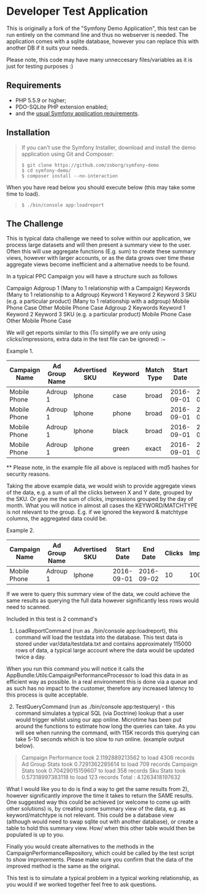 Developer Test Application
========================

This is originally a fork of the "Symfony Demo Application", this test can be run entirely on the command line
and thus no webserver is needed.  The application comes with a sqlite database, however you can replace this
with another DB if it suits your needs.

Please note, this code may have many unneccesary files/variables as it is just for testing purposes :)

Requirements
------------

  * PHP 5.5.9 or higher;
  * PDO-SQLite PHP extension enabled;
  * and the [usual Symfony application requirements](http://symfony.com/doc/current/reference/requirements.html).


Installation
------------


> If you can't use the Symfony Installer, download and install the demo
> application using Git and Composer:
>
>     $ git clone https://github.com/zoborg/symfony-demo
>     $ cd symfony-demo/
>     $ composer install --no-interaction

When you have read below you should execute below (this may take some time to load).

>     $ ./bin/console app:loadreport

The Challenge
-----

This is typical data challenge we need to solve within our application, we process large datasets and will then present
a summary view to the user.  Often this will use aggregate functions (E.g. sum) to create these summary views, however
with larger accounts, or as the data grows over time these aggregate views become inefficient and a alternative needs to
be found.

In a typical PPC Campaign you will have a structure such as follows

   Campaign
     Adgroup 1 (Many to 1 relationship with a Campaign)
         Keywords (Many to 1 relationship to a Adgroup)
            Keyword 1
            Keyword 2
            Keyword 3
         SKU (e.g. a particular product) (Many to 1 relationship with a adgroup)
            Mobile Phone Case
            Other Mobile Phone Case
      Adgroup 2
         Keywords
            Keyword 1
            Keyword 2
            Keyword 3
         SKU (e.g. a particular product)
            Mobile Phone Case
            Other Mobile Phone Case

We will get reports similar to this (To simplify we are only using clicks/impressions, extra data in the test file
can be ignored)  :~

Example 1.

| Campaign Name |	Ad Group Name	| Advertised SKU	| Keyword	 | Match Type	| Start Date	| End Date | Clicks |  Impressions |
| --- | --- | --- | --- | --- | --- | --- | --- | --- |
|Mobile Phone  |  Adroup 1    |    Iphone   |       case   | broad|       2016-09-01|  2016-09-02|  1|       100|
|Mobile Phone   | Adroup 1     |   Iphone    |      phone  | broad|       2016-09-01|  2016-09-02|  2|       200|
|Mobile Phone   | Adroup 1     |   Iphone    |      black  | broad|       2016-09-01|  2016-09-02|  3|       300|
|Mobile Phone   | Adroup 1      |  Iphone     |     green  | exact|       2016-09-01|  2016-09-02|  4|       400|

** Please note, in the example file all above is replaced with md5 hashes for security reasons.


Taking the above example data, we would wish to provide aggregate views of the data, e.g. a sum of all the clicks
between X and Y date, grouped by the SKU.  Or give me the sum of clicks, impressions grouped by the day of month.  What you
will notice in almost all cases the KEYWORD/MATCHTYPE is not relevant to the group.  E.g. if we ignored the keyword & matchtype
columns, the aggregated data could be.

Example 2.

| Campaign Name |	Ad Group Name	| Advertised SKU	| Start Date	| End Date | Clicks |  Impressions |
| --- | --- | --- | --- | --- | --- | --- |
|Mobile Phone|    Adroup 1|        Iphone|          2016-09-01|  2016-09-02|  10|       1000|

If we were to query this summary view of the data, we could achieve the same results as querying the full data
however significantly less rows would need to scanned.

Included in this test is 2 command's

1)  LoadReportCommand (run as ./bin/console app:loadreport), this command will load the testdata into the database.  This
test data is stored under var/data/testdata.txt and contains approximately 115000 rows of data, a typical large account
where the data would be updated twice a day.

When you run this command you will notice it calls the AppBundle:Utils:CampaignPerformanceProcessor  to load
this data in as efficient way as possible.  In a real environment this is done via a queue and as such has no impact to
the customer, therefore any increased latency to this process is quite acceptable.

2)  TestQueryCommand (run as ./bin/console app:testquery) - this command simulates a typical SQL (via Doctrine) lookup
that a user would trigger whilst using our app online.  Microtime has been put around the functions to estimate how long
the queries can take.  As you will see when running the command, with 115K records this querying can take 5-10 seconds
which is too slow to run online. (example output below).

>  Campaign Performance took 2.1192889213562 to load 4306 records
>  Ad Group Stats took 0.7291362285614 to load 709 records
>  Campaign Stats took 0.70429015159607 to load 358 records
>  Sku Stats took 0.57318997383118 to load 123 records
>  Total : 4.1263418197632

What I would like you to do is find a way to get the same results from 2), however significantly improve the time it takes
to return the SAME results.  One suggested way this could be achieved (or welcome to come up with other solutions) is,
by creating some summary view of the data,  e.g. as keyword/matchtype is not relevant.  This could be a database view
(although would need to swap sqlite out with another database), or create a table to hold this summary view.  How/
when this other table would then be populated is up to you.

Finally you would create alternatives to the methods in the CampaignPerformanceRepository, which could be called by the
test script to show improvements.  Please make sure you confirm that the data of the improved method is the same as the
original.

This test is to simulate a typical problem in a typical working relationship, as you would if we worked together feel
free to ask questions.
